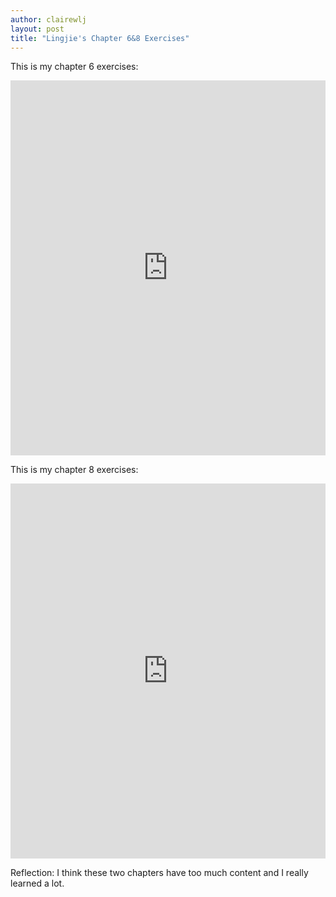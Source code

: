 ```yaml
---
author: clairewlj
layout: post
title: "Lingjie's Chapter 6&8 Exercises"
---
```


This is my chapter 6 exercises:
<iframe src="https://trinket.io/embed/python/417b353837" width="100%" height="600" frameborder="0" marginwidth="0" marginheight="0" allowfullscreen></iframe>


This is my chapter 8 exercises:
<iframe src="https://trinket.io/embed/python/f96b882ff3" width="100%" height="600" frameborder="0" marginwidth="0" marginheight="0" allowfullscreen></iframe>

Reflection: I think these two chapters have too much content and I really learned a lot.
